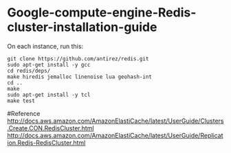 # Google-compute-engine-Redis-cluster-installation-guide
On each instance, run this:
```
git clone https://github.com/antirez/redis.git
sudo apt-get install -y gcc
cd redis/deps/
make hiredis jemalloc linenoise lua geohash-int
cd ..
make
sudo apt-get install -y tcl
make test
```
#Reference
http://docs.aws.amazon.com/AmazonElastiCache/latest/UserGuide/Clusters.Create.CON.RedisCluster.html
http://docs.aws.amazon.com/AmazonElastiCache/latest/UserGuide/Replication.Redis-RedisCluster.html
